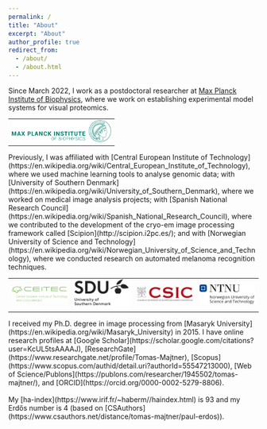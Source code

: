 ```yaml
---
permalink: /
title: "About"
excerpt: "About"
author_profile: true
redirect_from: 
  - /about/
  - /about.html
---
```


Since March 2022, I work as a postdoctoral researcher at [Max Planck Institute of Biophysics](https://en.wikipedia.org/wiki/Max_Planck_Institute_of_Biophysics), where we work on establishing experimental model systems for visual proteomics.<br />
<table style="border: none;">
<tr style="border: none;"> 
<td style="border: none;"><a href="https://www.biophys.mpg.de/en"><img src="../images/mpi.svg" width="200"></a></td>
</tr>
</table>
Previously, I was affiliated with [Central European Institute of Technology](https://en.wikipedia.org/wiki/Central_European_Institute_of_Technology), where we used machine learning tools to analyse genomic data; with [University of Southern Denmark](https://en.wikipedia.org/wiki/University_of_Southern_Denmark), where we worked on medical image analysis projects; with [Spanish National Research Council](https://en.wikipedia.org/wiki/Spanish_National_Research_Council), where we contributed to the development of the cryo-em image processing framework called [Scipion](http://scipion.i2pc.es/); and with [Norwegian University of Science and Technology](https://en.wikipedia.org/wiki/Norwegian_University_of_Science_and_Technology), where we conducted research on automated melanoma recognition techniques.<br />
<table style="border: none;">
<tr style="border: none;"> 
<td style="border: none;"><a href="https://www.ceitec.eu/"><img src="../images/ceitec.png" width="200"></a></td>
<td style="border: none;"><a href="https://www.sdu.dk/en/"><img src="../images/sdu.png" width="200"></a></td>
<td style="border: none;"><a href="https://www.csic.es/en/"><img src="../images/csic.png" width="200"></a></td>
<td style="border: none;"><a href="https://www.ntnu.edu/"><img src="../images/ntnu.png" width="200"></a></td>
</tr>
</table>
I received my Ph.D. degree in image processing from [Masaryk University](https://en.wikipedia.org/wiki/Masaryk_University) in 2015. I have online research profiles at [Google Scholar](https://scholar.google.com/citations?user=KcUL5tsAAAAJ), [ResearchGate](https://www.researchgate.net/profile/Tomas-Majtner), [Scopus](https://www.scopus.com/authid/detail.uri?authorId=55547213000), [Web of Science/Publons](https://publons.com/researcher/1945502/tomas-majtner/), and [ORCID](https://orcid.org/0000-0002-5279-8806).<br />
<br />
My [ha-index](https://www.irif.fr/~haberm//haindex.html) is 93 and my Erdős number is 4 (based on [CSAuthors](https://www.csauthors.net/distance/tomas-majtner/paul-erdos)).
